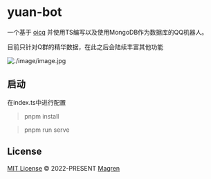 # yuan-bot
 
一个基于 [oicq](https://github.com/takayama-lily/oicq) 并使用TS编写以及使用MongoDB作为数据库的QQ机器人。

目前只针对Q群的精华数据，在此之后会陆续丰富其他功能

![./image/image.jpg]('截图示例')

## 启动
在index.ts中进行配置

> pnpm install

> pnpm run serve

## License
[MIT License](https://github.com/Magren0321/yuan-bot/blob/main/LICENSE) © 2022-PRESENT [Magren](https://github.com/Magren0321)
